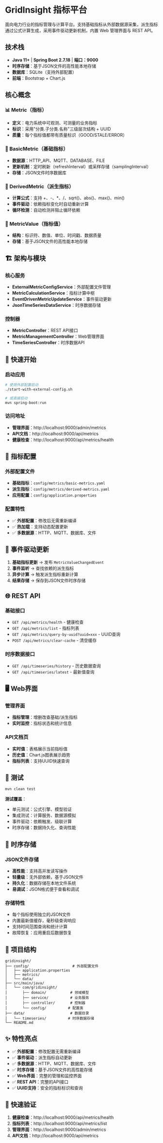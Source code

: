 # GridInsight 指标平台

面向电力行业的指标管理与计算平台。支持基础指标从外部数据源采集，派生指标通过公式计算生成，采用事件驱动更新机制，内置 Web 管理界面与 REST API。

## 技术栈

- **Java 11+** | **Spring Boot 2.7.18** | **端口：9000**
- **时序存储**：基于JSON文件的高性能本地存储
- **数据库**：SQLite（支持外部配置）
- **前端**：Bootstrap + Chart.js

## 核心概念

### 📊 Metric（指标）
- **定义**：电力系统中可观测、可测量的业务指标
- **标识**：采用"分类.子分类.名称"三级层次结构 + UUID
- **质量**：每个指标值都带有质量标识（GOOD/STALE/ERROR）

### 🔗 BasicMetric（基础指标）
- **数据源**：HTTP_API、MQTT、DATABASE、FILE
- **更新机制**：定时刷新（refreshInterval）或采样存储（samplingInterval）
- **存储**：JSON文件时序数据库

### 🧮 DerivedMetric（派生指标）
- **计算公式**：支持 +、-、*、/、sqrt()、abs()、max()、min()
- **事件驱动**：依赖指标变化时自动重新计算
- **循环检测**：自动检测并阻止循环依赖

### 💾 MetricValue（指标值）
- **结构**：标识符、数值、单位、时间戳、数据质量
- **存储**：基于JSON文件的高性能本地存储

## 🏗️ 架构与模块

### 核心服务
- **ExternalMetricConfigService**：外部配置文件管理
- **MetricCalculationService**：指标计算中枢
- **EventDrivenMetricUpdateService**：事件驱动更新
- **JsonTimeSeriesDataService**：时序数据存储

### 控制器
- **MetricController**：REST API接口
- **MetricManagementController**：Web管理界面
- **TimeSeriesController**：时序数据API

## 🚀 快速开始

### 启动应用
```bash
# 使用外部配置启动
./start-with-external-config.sh

# 或直接启动
mvn spring-boot:run
```

### 访问地址
- **管理界面**：http://localhost:9000/admin/metrics
- **API文档**：http://localhost:9000/api/metrics
- **健康检查**：http://localhost:9000/api/metrics/health

## 📝 指标配置

### 外部配置文件
- **基础指标**：`config/metrics/basic-metrics.yaml`
- **派生指标**：`config/metrics/derived-metrics.yaml`
- **应用配置**：`config/application.properties`

### 配置特性
- ✅ **外部配置**：修改后无需重新编译
- ✅ **热加载**：支持动态配置更新
- ✅ **多数据源**：HTTP、MQTT、数据库、文件

## 🔄 事件驱动更新

1. **基础指标更新** → 发布 `MetricValueChangedEvent`
2. **事件监听** → 查找依赖的派生指标
3. **异步计算** → 触发派生指标重新计算
4. **结果存储** → 保存到JSON文件时序存储

## 🌐 REST API

### 基础接口
- `GET /api/metrics/health` - 健康检查
- `GET /api/metrics/list` - 指标列表
- `GET /api/metrics/query-by-uuid?uuid=xxx` - UUID查询
- `POST /api/metrics/clear-cache` - 清空缓存

### 时序数据接口
- `GET /api/timeseries/history` - 历史数据查询
- `GET /api/timeseries/latest` - 最新值查询

## 🖥️ Web界面

### 管理界面
- **指标管理**：增删改查基础/派生指标
- **实时监控**：指标状态和统计信息

### API文档页
- **实时值**：表格展示当前指标值
- **历史值**：Chart.js图表展示趋势
- **指标列表**：支持UUID快速查询

## 🧪 测试

```bash
mvn clean test
```

**测试覆盖**：
- 单元测试：公式引擎、模型验证
- 集成测试：计算服务、数据源模拟
- 事件驱动：依赖触发、级联计算
- 时序存储：数据持久化、查询性能

## 💾 时序存储

### JSON文件存储
- **高性能**：支持高并发读写操作
- **轻量级**：无外部依赖，基于JSON文件
- **持久化**：数据存储在本地文件系统
- **易调试**：JSON格式便于查看和调试

### 存储特性
- 每个指标使用独立的JSON文件
- 内置最新值缓存，毫秒级查询响应
- 支持时间范围查询和统计计算
- 故障恢复：应用重启后数据恢复

## 📁 项目结构

```
gridinsight/
├── config/                    # 外部配置文件
│   ├── application.properties
│   ├── metrics/
│   └── data/
├── src/main/java/
│   └── com/gridinsight/
│       ├── domain/           # 领域模型
│       ├── service/          # 业务服务
│       ├── controller/       # 控制器
│       └── config/          # 配置类
├── data/                     # 数据目录
│   └── timeseries/          # 时序数据存储
└── README.md
```

## ✨ 特性亮点

- ✅ **外部配置**：修改配置无需重新编译
- ✅ **事件驱动**：派生指标自动更新
- ✅ **多数据源**：HTTP、MQTT、数据库、文件
- ✅ **时序存储**：基于JSON文件的高性能存储
- ✅ **Web界面**：完整的管理和监控界面
- ✅ **REST API**：完整的API接口
- ✅ **UUID支持**：安全的指标标识和查询

## 🔧 快速验证

1. **健康检查**：http://localhost:9000/api/metrics/health
2. **指标列表**：http://localhost:9000/api/metrics/list  
3. **管理界面**：http://localhost:9000/admin/metrics
4. **API文档**：http://localhost:9000/api/metrics